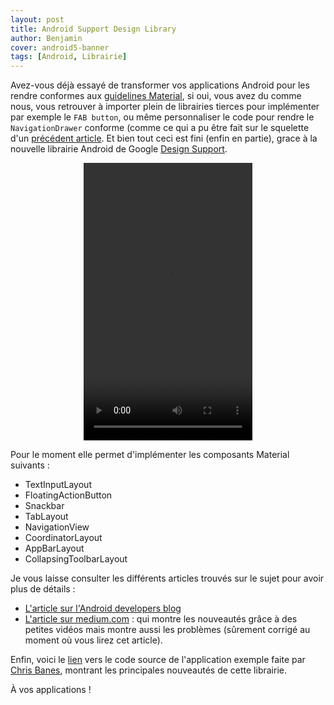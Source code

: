 ```yaml
---
layout: post
title: Android Support Design Library
author: Benjamin
cover: android5-banner
tags: [Android, Librairie]
---
```


Avez-vous déjà essayé de transformer vos applications Android pour les rendre conformes aux [guidelines Material](http://www.google.com/design/spec/material-design/introduction.html), si oui, vous avez du comme nous, vous retrouver à importer plein de librairies tierces pour implémenter par exemple le `FAB button`, ou même personnaliser le code pour rendre le `NavigationDrawer` conforme (comme ce qui a pu être fait sur le squelette d'un [précédent article](http://code-troopers.com/2014/11/26/SqueletteAndroid5.html). Et bien tout ceci est fini (enfin en partie), grace à la nouvelle librairie Android de Google [Design Support](http://developer.android.com/tools/support-library/features.html#design).

<!--break-->

<div style="text-align:center">
<video width="270" height="444" controls>
  <source src="/videos/designlibrary-cheesesquare.mp4" type="video/mp4">
Your browser does not support the video tag.
</video>
</div>

Pour le moment elle permet d'implémenter les composants Material suivants :

* TextInputLayout
* FloatingActionButton
* Snackbar
* TabLayout
* NavigationView
* CoordinatorLayout
* AppBarLayout
* CollapsingToolbarLayout

Je vous laisse consulter les différents articles trouvés sur le sujet pour avoir plus de détails :

* [L'article sur l'Android developers blog](http://android-developers.blogspot.fr/2015/05/android-design-support-library.html)
* [L'article sur medium.com](https://medium.com/android-bites/first-steps-with-the-design-support-library-8dcf06230ddd) : qui montre les nouveautés grâce à des petites vidéos mais montre aussi les problèmes (sûrement corrigé au moment où vous lirez cet article).
 
Enfin, voici le [lien](https://github.com/chrisbanes/cheesesquare) vers le code source de l'application exemple faite par [Chris Banes](https://chris.banes.me/), montrant les principales nouveautés de cette librairie.


À vos applications !




